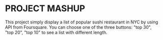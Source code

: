 # PROJECT MASHUP
This project simply display a list of popular sushi restaurant in NYC by using API from Foursquare.
You can choose one of the three buttons: "top 30", "top 20", "top 10" to see a list with different length.

